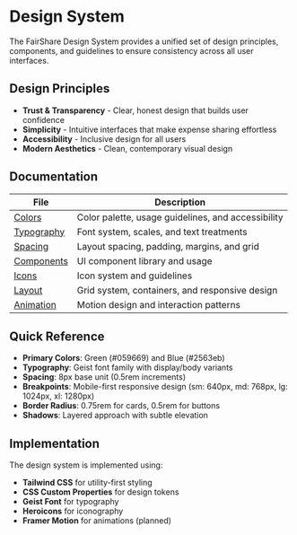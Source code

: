 # Design System

The FairShare Design System provides a unified set of design principles, components, and guidelines to ensure consistency across all user interfaces.

## Design Principles

- **Trust & Transparency** - Clear, honest design that builds user confidence
- **Simplicity** - Intuitive interfaces that make expense sharing effortless
- **Accessibility** - Inclusive design for all users
- **Modern Aesthetics** - Clean, contemporary visual design

## Documentation

| File                          | Description                                        |
| ----------------------------- | -------------------------------------------------- |
| [Colors](./colors.md)         | Color palette, usage guidelines, and accessibility |
| [Typography](./typography.md) | Font system, scales, and text treatments           |
| [Spacing](./spacing.md)       | Layout spacing, padding, margins, and grid         |
| [Components](./components.md) | UI component library and usage                     |
| [Icons](./icons.md)           | Icon system and guidelines                         |
| [Layout](./layout.md)         | Grid system, containers, and responsive design     |
| [Animation](./animation.md)   | Motion design and interaction patterns             |

## Quick Reference

- **Primary Colors**: Green (#059669) and Blue (#2563eb)
- **Typography**: Geist font family with display/body variants
- **Spacing**: 8px base unit (0.5rem increments)
- **Breakpoints**: Mobile-first responsive design (sm: 640px, md: 768px, lg: 1024px, xl: 1280px)
- **Border Radius**: 0.75rem for cards, 0.5rem for buttons
- **Shadows**: Layered approach with subtle elevation

## Implementation

The design system is implemented using:

- **Tailwind CSS** for utility-first styling
- **CSS Custom Properties** for design tokens
- **Geist Font** for typography
- **Heroicons** for iconography
- **Framer Motion** for animations (planned)

